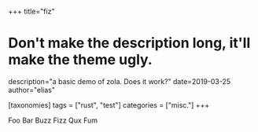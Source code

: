 +++
title="fiz"
# Don't make the description long, it'll make the theme ugly.
description="a basic demo of zola. Does it work?"
date=2019-03-25
author="elias"

[taxonomies]
tags = ["rust", "test"]
categories = ["misc."]
+++


Foo Bar Buzz Fizz Qux Fum
